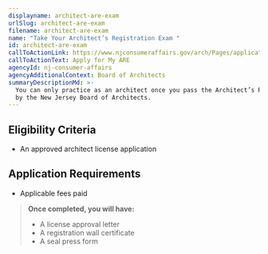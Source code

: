 ```yaml
---
displayname: architect-are-exam
urlSlug: architect-are-exam
filename: architect-are-exam
name: "Take Your Architect’s Registration Exam "
id: architect-are-exam
callToActionLink: https://www.njconsumeraffairs.gov/arch/Pages/applications.aspx
callToActionText: Apply for My ARE
agencyId: nj-consumer-affairs
agencyAdditionalContext: Board of Architects
summaryDescriptionMd: >-
  You can only practice as an architect once you pass the Architect’s Registration Exam (ARE) and are approved
  by the New Jersey Board of Architects.
---
```


## Eligibility Criteria

- An approved architect license application

## Application Requirements

- Applicable fees paid

> **Once completed, you will have:**
>
> - A license approval letter
> - A registration wall certificate
> - A seal press form
